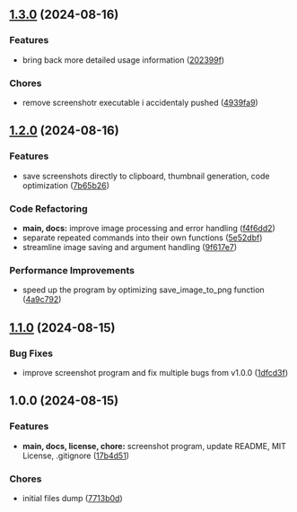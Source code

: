 

## [1.3.0](https://github.com/piradite/screenshotr/compare/1.2.0...1.3.0) (2024-08-16)


### Features

* bring back more detailed usage information ([202399f](https://github.com/piradite/screenshotr/commit/202399fcdc8ec9db613cd3682946d3e6909fe95e))


### Chores

* remove screenshotr executable i accidentaly pushed ([4939fa9](https://github.com/piradite/screenshotr/commit/4939fa9e1a12c52fdf5e57f1bb718765c946518f))

## [1.2.0](https://github.com/piradite/screenshotr/compare/1.1.0...1.2.0) (2024-08-16)


### Features

* save screenshots directly to clipboard, thumbnail generation, code optimization ([7b65b26](https://github.com/piradite/screenshotr/commit/7b65b269f7a07bffe0268e808cfb65560cf9d52c))


### Code Refactoring

* **main, docs:** improve image processing and error handling ([f4f6dd2](https://github.com/piradite/screenshotr/commit/f4f6dd2f9e5d528157b13eb0a21cca7128d13501))
* separate repeated commands into their own functions ([5e52dbf](https://github.com/piradite/screenshotr/commit/5e52dbf75e2eae3be59baa3878df3d412c4ef34c))
* streamline image saving and argument handling ([9f617e7](https://github.com/piradite/screenshotr/commit/9f617e7f1ca209f26af7f6a9bbd0be3f11f3f7b2))


### Performance Improvements

* speed up the program by optimizing save_image_to_png function ([4a9c792](https://github.com/piradite/screenshotr/commit/4a9c7924562f04452d77cff18c7cb616fcad04eb))

## [1.1.0](https://github.com/piradite/screenshotr/compare/1.0.0...1.1.0) (2024-08-15)


### Bug Fixes

* improve screenshot program and fix multiple bugs from v1.0.0 ([1dfcd3f](https://github.com/piradite/screenshotr/commit/1dfcd3f20e584e96a7637cabff3c79175f82e970))

## 1.0.0 (2024-08-15)


### Features

* **main, docs, license, chore:** screenshot program, update README, MIT License, .gitignore ([17b4d51](https://github.com/piradite/screenshotr/commit/17b4d512e1adb09227c778515f3a00cb6d9ed5c4))


### Chores

* initial files dump ([7713b0d](https://github.com/piradite/screenshotr/commit/7713b0db55f83079a1ebbb5e1646ee78023c59c2))

